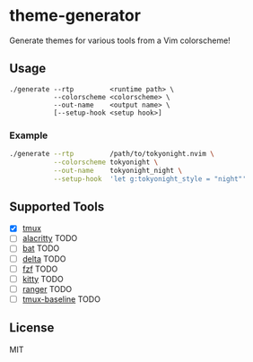 # theme-generator

Generate themes for various tools from a Vim colorscheme!

## Usage

```
./generate --rtp         <runtime path> \
           --colorscheme <colorscheme> \
           --out-name    <output name> \
           [--setup-hook <setup hook>]
```

### Example

```sh
./generate --rtp         /path/to/tokyonight.nvim \
           --colorscheme tokyonight \
           --out-name    tokyonight_night \
           --setup-hook  'let g:tokyonight_style = "night"'
```

## Supported Tools

- [x] [tmux](https://github.com/tmux/tmux)
- [ ] [alacritty](https://github.com/alacritty/alacritty) TODO
- [ ] [bat](https://github.com/sharkdp/bat) TODO
- [ ] [delta](https://github.com/dandavison/delta) TODO
- [ ] [fzf](https://github.com/junegunn/fzf) TODO
- [ ] [kitty](https://github.com/kovidgoyal/kitty) TODO
- [ ] [ranger](https://github.com/ranger/ranger) TODO
- [ ] [tmux-baseline](https://github.com/sei40kr/tmux-baseline) TODO

## License

MIT
